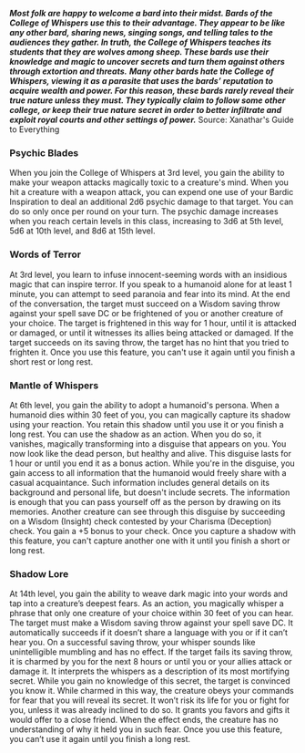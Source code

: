 ***Most folk are happy to welcome a bard into their midst. Bards of the College of Whispers use this to their advantage. They appear to be like any other bard, sharing news, singing songs, and telling tales to the audiences they gather. In truth, the College of Whispers teaches its students that they are wolves among sheep. These bards use their knowledge and magic to uncover secrets and turn them against others through extortion and threats.***
***Many other bards hate the College of Whispers, viewing it as a parasite that uses the bards’ reputation to acquire wealth and power. For this reason, these bards rarely reveal their true nature unless they must. They typically claim to follow some other college, or keep their true nature secret in order to better infiltrate and exploit royal courts and other settings of power.***
Source: Xanathar's Guide to Everything
### Psychic Blades
When you join the College of Whispers at 3rd level, you gain the ability to make your weapon attacks magically toxic to a creature's mind.
When you hit a creature with a weapon attack, you can expend one use of your Bardic Inspiration to deal an additional 2d6 psychic damage to that target. You can do so only once per round on your turn.
The psychic damage increases when you reach certain levels in this class, increasing to 3d6 at 5th level, 5d6 at 10th level, and 8d6 at 15th level.
### Words of Terror
At 3rd level, you learn to infuse innocent-seeming words with an insidious magic that can inspire terror.
If you speak to a humanoid alone for at least 1 minute, you can attempt to seed paranoia and fear into its mind. At the end of the conversation, the target must succeed on a Wisdom saving throw against your spell save DC or be frightened of you or another creature of your choice. The target is frightened in this way for 1 hour, until it is attacked or damaged, or until it witnesses its allies being attacked or damaged.
If the target succeeds on its saving throw, the target has no hint that you tried to frighten it.
Once you use this feature, you can't use it again until you finish a short rest or long rest.
### Mantle of Whispers
At 6th level, you gain the ability to adopt a humanoid's persona. When a humanoid dies within 30 feet of you, you can magically capture its shadow using your reaction. You retain this shadow until you use it or you finish a long rest.
You can use the shadow as an action. When you do so, it vanishes, magically transforming into a disguise that appears on you. You now look like the dead person, but healthy and alive. This disguise lasts for 1 hour or until you end it as a bonus action.
While you're in the disguise, you gain access to all information that the humanoid would freely share with a casual acquaintance. Such information includes general details on its background and personal life, but doesn't include secrets. The information is enough that you can pass yourself off as the person by drawing on its memories.
Another creature can see through this disguise by succeeding on a Wisdom (Insight) check contested by your Charisma (Deception) check. You gain a +5 bonus to your check.
Once you capture a shadow with this feature, you can't capture another one with it until you finish a short or long rest.
### Shadow Lore
At 14th level, you gain the ability to weave dark magic into your words and tap into a creature’s deepest fears.
As an action, you magically whisper a phrase that only one creature of your choice within 30 feet of you can hear. The target must make a Wisdom saving throw against your spell save DC. It automatically succeeds if it doesn’t share a language with you or if it can’t hear you. On a successful saving throw, your whisper sounds like unintelligible mumbling and has no effect.
If the target fails its saving throw, it is charmed by you for the next 8 hours or until you or your allies attack or damage it. It interprets the whispers as a description of its most mortifying secret.
While you gain no knowledge of this secret, the target is convinced you know it. While charmed in this way, the creature obeys your commands for fear that you will reveal its secret. It won’t risk its life for you or fight for you, unless it was already inclined to do so. It grants you favors and gifts it would offer to a close friend.
When the effect ends, the creature has no understanding of why it held you in such fear.
Once you use this feature, you can’t use it again until you finish a long rest.